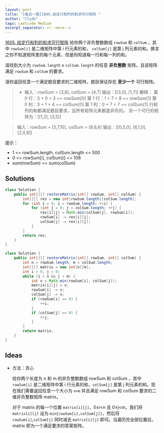 ```yaml
---
layout: post
title: "[每日一题]1605.给定行和列的和求可行矩阵 "
author: "Clyde"
tags: Leetcode Medium
excerpt_separator: <!--more-->
---
```


[1605. 给定行和列的和求可行矩阵](https://leetcode.cn/problems/find-valid-matrix-given-row-and-column-sums/) 给你两个非负整数数组 `rowSum` 和 `colSum` ，其中 `rowSum[i]` 是二维矩阵中第 i 行元素的和， `colSum[j]` 是第 j 列元素的和。换言之你不知道矩阵里的每个元素，但是你知道每一行和每一列的和。<!--more-->

请找到大小为 `rowSum.length` x `colSum.length` 的任意 **非负整数** 矩阵，且该矩阵满足 `rowSum` 和 `colSum` 的要求。

请你返回任意一个满足题目要求的二维矩阵，题目保证存在 **至少一个** 可行矩阵。

>  - 输入：rowSum = [3,8], colSum = [4,7]
>    输出：[[3,0],
>          [1,7]]
>    解释：
>    第 0 行：3 + 0 = 3 == rowSum[0]
>    第 1 行：1 + 7 = 8 == rowSum[1]
>    第 0 列：3 + 1 = 4 == colSum[0]
>    第 1 列：0 + 7 = 7 == colSum[1]
>    行和列的和都满足题目要求，且所有矩阵元素都是非负的。
>    另一个可行的矩阵为：[[1,2],
>                      [3,5]]
>

>输入：rowSum = [5,7,10], colSum = [8,6,8]
>输出：[[0,5,0],
>      [6,1,0],
>      [2,0,8]]


提示：

- 1 <= rowSum.length, colSum.length <= 500
- 0 <= rowSum[i], colSum[i] <= 108
- sum(rowSum) == sum(colSum)


##  Solutions


```java
class Solution {
    public int[][] restoreMatrix(int[] rowSum, int[] colSum) {
        int[][] res = new int[rowSum.length][colSum.length];
        for (int i = 0; i < rowSum.length; ++i) {
            for (int j = 0; j < colSum.length; ++j) {
                res[i][j] = Math.min(colSum[j], rowSum[i]);
                rowSum[i] -= res[i][j];
                colSum[j] -= res[i][j];
            }
        }
        return res;
    }
}
```

```java
class Solution {
    public int[][] restoreMatrix(int[] rowSum, int[] colSum) {
        int n = rowSum.length, m = colSum.length;
        int[][] matrix = new int[n][m];
        int i = 0, j = 0;
        while (i < n && j < m) {
            int v = Math.min(rowSum[i], colSum[j]);
            matrix[i][j] = v;
            rowSum[i] -= v;
            colSum[j] -= v;
            if (rowSum[i] == 0) {
                ++i;
            }
            if (colSum[j] == 0) {
                ++j;
            }
        }
        return matrix;
    }
}
```

##  Ideas

- 方法：贪心
  
  给你两个长度为 n 和 m 的非负整数数组 rowSum 和 colSum ，其中`rowSum[i]` 是二维矩阵中第 i 行元素的和，`colSum[j]` 是第 j 列元素的和。现在我们需要返回任意一个大小为 `n×m` 并且满足 rowSum 和 colSum 要求的二维非负整数矩阵 matrix。
  
  对于 matrix 的每一个位置 `matrix[i][j]`，0≤i<n 且 0≤j<m，我们将 `matrix[i][j]` 设为 `min{rowSum[i],colSum[j]}`，然后将 `rowSum[i]`,`colSum[j]` 同时减去 `matrix[i][j]` 即可。当遍历完全部位置后，matrix 即为一个满足要求的答案矩阵。
